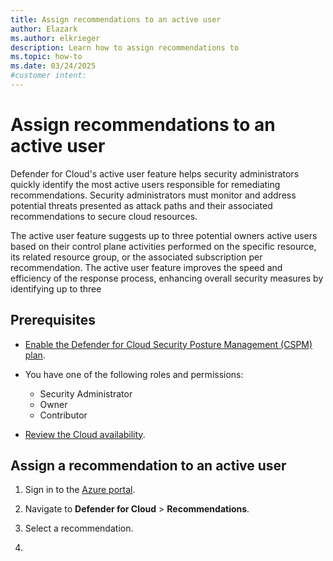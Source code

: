 ```yaml
---
title: Assign recommendations to an active user
author: Elazark
ms.author: elkrieger
description: Learn how to assign recommendations to 
ms.topic: how-to
ms.date: 03/24/2025
#customer intent: 
---
```


# Assign recommendations to an active user

Defender for Cloud's active user feature helps security administrators quickly identify the most active users responsible for remediating recommendations. Security administrators must monitor and address potential threats presented as attack paths and their associated recommendations to secure cloud resources.

The active user feature suggests up to three potential owners active users based on their control plane activities performed on the specific resource, its related resource group, or the associated subscription per recommendation. The active user feature improves the speed and efficiency of the response process, enhancing overall security measures by identifying up to three 

## Prerequisites

- [Enable the Defender for Cloud Security Posture Management (CSPM) plan](tutorial-enable-cspm-plan.md).

- You have one of the following roles and permissions: 
  - Security Administrator
  - Owner
  - Contributor

- [Review the Cloud availability](support-matrix-cloud-environment.md).

## Assign a recommendation to an active user

1. Sign in to the [Azure portal](https://portal.azure.com/).

1. Navigate to **Defender for Cloud** > **Recommendations**.

1. Select a recommendation.

1.